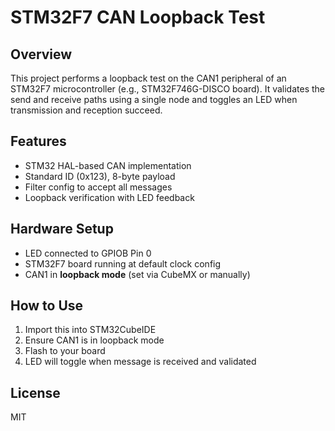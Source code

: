 # STM32F7 CAN Loopback Test

## Overview
This project performs a loopback test on the CAN1 peripheral of an STM32F7 microcontroller (e.g., STM32F746G-DISCO board). It validates the send and receive paths using a single node and toggles an LED when transmission and reception succeed.

## Features
- STM32 HAL-based CAN implementation
- Standard ID (0x123), 8-byte payload
- Filter config to accept all messages
- Loopback verification with LED feedback

## Hardware Setup
- LED connected to GPIOB Pin 0
- STM32F7 board running at default clock config
- CAN1 in **loopback mode** (set via CubeMX or manually)

## How to Use
1. Import this into STM32CubeIDE
2. Ensure CAN1 is in loopback mode
3. Flash to your board
4. LED will toggle when message is received and validated

## License
MIT
